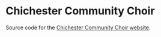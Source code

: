 # Chichester Community Choir

Source code for the [Chichester Community Choir website](https://chicommunitychoir.com).
